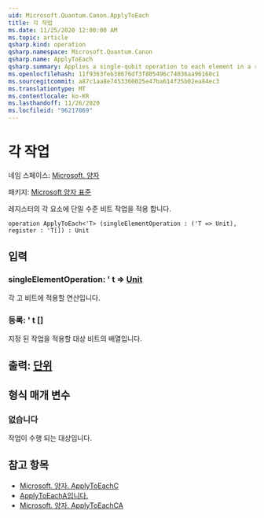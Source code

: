 ```yaml
---
uid: Microsoft.Quantum.Canon.ApplyToEach
title: 각 작업
ms.date: 11/25/2020 12:00:00 AM
ms.topic: article
qsharp.kind: operation
qsharp.namespace: Microsoft.Quantum.Canon
qsharp.name: ApplyToEach
qsharp.summary: Applies a single-qubit operation to each element in a register.
ms.openlocfilehash: 11f9363feb38676df3f805496c74036aa96160c1
ms.sourcegitcommit: a87c1aa8e7453360025e47ba614f25b02ea84ec3
ms.translationtype: MT
ms.contentlocale: ko-KR
ms.lasthandoff: 11/26/2020
ms.locfileid: "96217869"
---
```

# <a name="applytoeach-operation"></a>각 작업

네임 스페이스: [Microsoft. 양자](xref:Microsoft.Quantum.Canon)

패키지: [Microsoft 양자 표준](https://nuget.org/packages/Microsoft.Quantum.Standard)


레지스터의 각 요소에 단일 수준 비트 작업을 적용 합니다.

```qsharp
operation ApplyToEach<'T> (singleElementOperation : ('T => Unit), register : 'T[]) : Unit
```


## <a name="input"></a>입력

### <a name="singleelementoperation--t--unit"></a>singleElementOperation: ' t => [Unit](xref:microsoft.quantum.lang-ref.unit) 

각 고 비트에 적용할 연산입니다.


### <a name="register--t"></a>등록: ' t []

지정 된 작업을 적용할 대상 비트의 배열입니다.



## <a name="output--unit"></a>출력: [단위](xref:microsoft.quantum.lang-ref.unit)



## <a name="type-parameters"></a>형식 매개 변수

### <a name="t"></a>없습니다

작업이 수행 되는 대상입니다.

## <a name="see-also"></a>참고 항목

- [Microsoft. 양자. ApplyToEachC](xref:Microsoft.Quantum.Canon.ApplyToEachC)
- [ApplyToEachA입니다.](xref:Microsoft.Quantum.Canon.ApplyToEachA)
- [Microsoft. 양자. ApplyToEachCA](xref:Microsoft.Quantum.Canon.ApplyToEachCA)